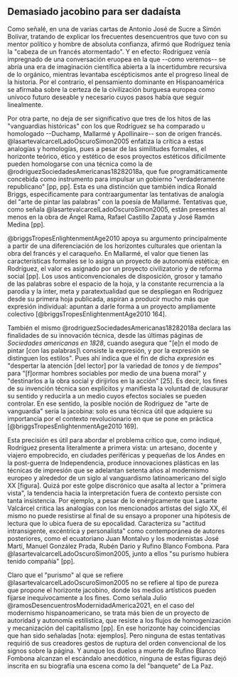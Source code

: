 ## Demasiado jacobino para ser dadaísta

Como señalé, en una de varias cartas de Antonio José de Sucre a Simón Bolívar, tratando de explicar los frecuentes desencuentros que tuvo con su mentor político y hombre de absoluta confianza, afirmó que Rodríguez tenía la "cabeza de un francés atormentado". Y en efecto: Rodríguez venía impregnado de una conversación eruopea en la que --como veremos-- se abría una era de imaginación científica abierta a la incertidumbre recursiva de lo orgánico, mientras levantaba escépticismos ante el progreso lineal de la historia. Por el contrario, el  pensamiento dominante en Hispanoamérica se afirmaba sobre la certeza de la civilización burguesa europea como unívoco futuro deseable y necesario cuyos pasos había que seguir linealmente.

Por otra parte, no deja de ser significativo que tres de los hitos de las "vanguardias históricas" con los que Rodríguez se ha comparado u homologado --Duchamp, Mallarmé y Apollinaire-- son de origen francés. @lasartevalcarcelLadoOscuroSimon2005 enfatiza la crítica a estas analogías y homologías, pues a pesar de las similitudes formales, el horizonte teórico, ético y estético de esos proyectos estéticos difícilmente pueden homologarse con una técnica como la de @rodriguezSociedadesAmericanas18282018a, que fue programáticamente concebida como instrumento para impulsar un gobierno "verdaderamente republicano" [pp, pp]. Esta es una distinción que también indica Ronald Briggs, específicamente para contraargumentar las tentativas de analogía del "arte de pintar las palabras" con la poesía de Mallarmé. Tentativas que, como señala @lasartevalcarcelLadoOscuroSimon2005, están presentes al menos en la obra de Ángel Rama, Rafael Castillo Zapata y José Ramón Medina  [pp]. 

@briggsTropesEnlightenmentAge2010 apoya su argumento principalmente a partir de una diferenciación de los  horizontes culturales que orientan la obra del francés y el caraqueño. En Mallarmé, el valor que tienen las características formales se lo asigna un proyecto de autonomía estética; en Rodríguez, el valor es asignado por un proyecto civilizatorio y de reforma social [pp]. Los usos anticonvencionales de disposición, grosor y tamaño de las palabras sobre el espacio de la hoja, y la constante recurrencia a la parodia y la inter, meta y paratextualidad que se despliegan en Rodríguez desde su primera hoja publicada, aspiran a producir mucho más que expresión individual: apuntan a darle forma a un proyecto ampliamente colectivo [@briggsTropesEnlightenmentAge2010 164]. 

También el mismo @rodriguezSociedadesAmericanas18282018a declara las finalidades de su innovación técnica, desde las últimas páginas de *Sociedades americanas en 1828*, cuando asegura que "[e]n el modo de pintar [con las palabras]\ consiste la expresión, y por la expresión se distinguen los estilos". Pues ahí indica que el fin de dicha *expresión* es "despertar la atención \[del lector] por la variedad de *tonos* y de *tiempos*" para "[f]ormar hombres sociables por medio de una buena moral" y "destinarlos a la obra social y dirijirlos en la acción" [25]. Es decir, los fines de su invención técnica son explícitos y manifiesta la voluntad de clausurar su sentido y reducirla a un medio cuyos efectos sociales se pueden controlar. En ese sentido, la posible noción de Rodríguez de "arte de vanguardia" sería la jacobina: solo es una técnica útil que adquiere su importancia por el contexto revolucionario en que se pone en práctica [@briggsTropesEnlightenmentAge2010 169].

Esta precisión es útil para abordar el problema crítico que, como indiqué, Rodríguez presenta literalmente a primera vista: un artesano, docente y viajero empobrecido, en ciudades periféricas y pequeñas de los Andes en la post-guerra de Independencia, produce innovaciones plásticas en las técnicas de impresión que se adelantan setenta años al modernismo europeo y alrededor de un siglo al vanguardismo latinoamericano del siglo XX [figura]. Quizá por este golpe discrónico que asalta al lector a "primera vista", la tendencia hacia la interpretación fuera de contexto persiste con tanta insistencia. Por ejemplo, a pesar de lo enérgicamente que Lasarte Valcárcel critica las analogías con los mencionados artistas del siglo XX, él mismo no puede resistirse al final de su ensayo a proponer una hipótesis de lectura que lo ubica fuera de su epocalidad. Caracteriza su "actitud intransigente, excéntrica y personalista" como contemporánea de autores posteriores, como el ecuatoriano Juan Montalvo y los modernistas José Martí, Manuel González Prada, Rubén Darío y Rufino Blanco Fombona. Para @lasartevalcarcelLadoOscuroSimon2005, junto a ellos "su purismo hubiera tenido compañía" [pp].

Claro que el "purismo" al que se refiere @lasartevalcarcelLadoOscuroSimon2005 no se refiere al tipo de pureza que propone el horizonte jacobino, donde los medios artísticos pueden fijarse inequívocamente a los fines.  Como señala Julio @ramosDesencuentrosModernidadAmerica2021, en el caso del modernismo hispanoamericano, se trata más bien de un proyecto de autoridad y autonomía estilística, que resiste a los flujos de homogenización y mecanización del capitalismo [pp]. En ese horizonte hay coincidencias que han sido señaladas [nota: ejemplos]. Pero ninguna de estas tentativas requirió de sus creadores gestos de ruptura del orden convencional de los signos sobre la página. Y aunque los duelos a muerte de Rufino Blanco Fombona alcanzan el escándalo anecdótico, ninguna de estas figuras dejó inscrita en su biografía una escena como la del "banquete" de La Paz.